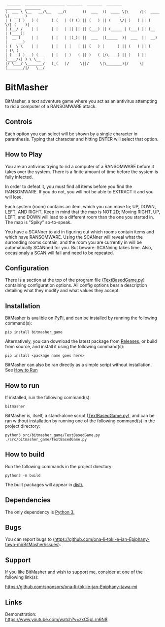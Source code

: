 ```text
 ______  __________________ _______  _______  _______           _______  _______ 
(  ___ \ \__   __/\__   __/(       )(  ___  )(  ____ \|\     /|(  ____ \(  ____ )
| (   ) )   ) (      ) (   | () () || (   ) || (    \/| )   ( || (    \/| (    )|
| (__/ /    | |      | |   | || || || (___) || (_____ | (___) || (__    | (____)|
|  __ (     | |      | |   | |(_)| ||  ___  |(_____  )|  ___  ||  __)   |     __)
| (  \ \    | |      | |   | |   | || (   ) |      ) || (   ) || (      | (\ (   
| )___) )___) (___   | |   | )   ( || )   ( |/\____) || )   ( || (____/\| ) \ \__
|/ \___/ \_______/   )_(   |/     \||/     \|\_______)|/     \|(_______/|/   \__/
```

# BitMasher

BitMasher, a text adventure game where you act as an antivirus attempting to rid a computer of a RANSOMWARE attack.

## Controls

Each option you can select will be shown by a single character in paranthesis. Typing that character and hitting ENTER will select that option.

## How to Play

You are an antivirus trying to rid a computer of a RANSOMWARE before it takes over the system. There is a finite amount of time before the system is fully infected.

In order to defeat it, you must find all items before you find the RANSOMWARE. If you do not, you will not be able to EXTRACT it and you will lose.

Each system (room) contains an item, which you can move to; UP, DOWN, LEFT, AND RIGHT. Keep in mind that the map is NOT 2D; Moving RIGHT, UP, LEFT, and DOWN will lead to a different room than the one you started in. The map is "Spiky" so-to-speak.

You have a SCANner to aid in figuring out which rooms contain items and which have RANSOMWARE. Using the SCANner will reveal what the surronding rooms contain, and the room you are currently in will be automatically SCANned for you. But beware: SCANning takes time. Also, occasionaly a SCAN will fail and need to be repeated.

## Configuration

There is a section at the top of the program file ([TextBasedGame.py](src/bitmasher_game/TextBasedGame.py "BitMasher program file")) containing configuration options. All config options bear a description detailing what they modify and what values they accept.

## Installation

BitMasher is avalible on [PyPi,](https://pypi.org/project/bitmasher-game "Bitmasher page on PyPi") and can be installed by running the following command(s):

```console
pip install bitmasher_game
```

Alternatively, you can download the latest package from [Releases,](https://github.com/ona-li-toki-e-jan-Epiphany-tawa-mi/BitMasher/releases "BitMasher releases.") or build from source, and install it using the following command(s):

```console
pip install <package name goes here>
```

BitMasher can also be ran directly as a simple script without installation. See [How to Run](README.md#how-to-run "How to run section.")

## How to run

If installed, run the following command(s):

```console
bitmasher
```

BitMasher is, itself, a stand-alone script ([TextBasedGame.py](src/bitmasher_game/TextBasedGame.py "TextBasedGame.py")), and can be ran without installation by running one of the following command(s) in the project directory:

```console
python3 src/bitmasher_game/TextBasedGame.py
./src/bitmasher_game/TextBasedGame.py
```

## How to build

Run the following commands in the project directory:

```console
python3 -m build
```

The built packages will appear in [dist/.](dist "Distributables folder.")

## Dependencies

The only dependency is [Python 3.](https://www.python.org "Python homepage")

## Bugs

You can report bugs to (https://github.com/ona-li-toki-e-jan-Epiphany-tawa-mi/BitMasher/issues).

## Support

If you like BitMasher and wish to support me, consider at one of the following link(s):

https://github.com/sponsors/ona-li-toki-e-jan-Epiphany-tawa-mi

## Links

Demonstration:<br>
https://www.youtube.com/watch?v=zxC5pLrn6N8
